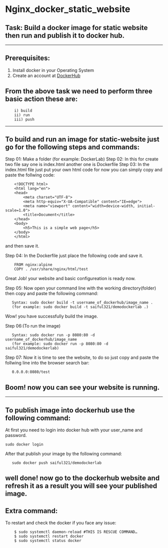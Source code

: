 # Nginx_docker_static_website

## Task: Build a docker image for static website then run and publish it to docker hub.
---
## Prerequisites:
1. Install docker in your Operating System
2. Create an account at [DockerHub](https://hub.docker.com/)

## From the above task we need to perform three basic action these are:
 ``` 
     i) build 
     ii) run 
     iii) push
 ```
     
---
 
## To build and run an image for static-website just go for the following steps and commands:

Step 01: Make a folder  (for example: DockerLab)
Step 02: In this for create two file say one is index.html another one is Dockerfile
Step 03: In the index.html file just put your own html code for now you can simply copy and paste the follwing code:
```  
    <!DOCTYPE html>
    <html lang="en">
    <head>
        <meta charset="UTF-8">
        <meta http-equiv="X-UA-Compatible" content="IE=edge">
        <meta name="viewport" content="width=device-width, initial-scale=1.0">
        <title>Document</title>
    </head>
    <body>
        <h5>This is a simple web page</h5>
    </body>
    </html>
```
and then save it.

Step 04: In the Dockerfile just place the following code and save it.
```
    FROM nginx:alpine
    COPY . /usr/share/nginx/html/test 
```
Great Job! your website and basic configureation is ready now.

Step 05: Now open your command line with the working directory(folder) then copy and paste the following command:
```
   Syntax: sudo docker build -t username_of_dockerhub/image_name .
   (for example: sudo docker build -t saiful321/demodockerlab .) 
```
Wow! you have successfully build the image.


Step 06:(To run the image)
```   
   Syntax: sudo docker run -p 8080:80 -d username_of_dockerhub/image_name
   (for example: sudo docker run -p 8080:80 -d saiful321/demodockerlab) 
```

Step 07: Now it is time to see the website, to do so just copy and paste the follwing line into the browser search bar: 
```
   0.0.0.0:8080/test 
```

Boom! now you can see your website is running.
---
---
## To publish image into dockerhub use the following command:
At first you need to login into docker hub with your user_name and password.

```sudo docker login```

After that publish your image by the following command:

```Syntax: sudo docker push user_name_of_dockerHub/your_image_name
   sudo docker push saiful321/demodockerlab
```
well done! now go to the dockerhub website and refresh it as a result you will see your published image.
---


## Extra command:
To restart and check the docker if you face any issue:
```
    $ sudo systemctl daemon-reload #THIS IS RESCUE COMMAND…
    $ sudo systemctl restart docker
    $ sudo systemctl status docker 
```
